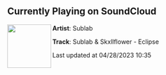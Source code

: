 ## Currently Playing on SoundCloud

[<img align="left" width="100" src="https://i1.sndcdn.com/artworks-VC2BGNn8KJgrBMi8-QA7qfA-t500x500.jpg">](https://soundcloud.com/sublabmusic/sublab-skxllflower-eclipse)

**Artist**: Sublab 

**Track**: Sublab & Skxllflower - Eclipse

Last updated at 04/28/2023 10:35
